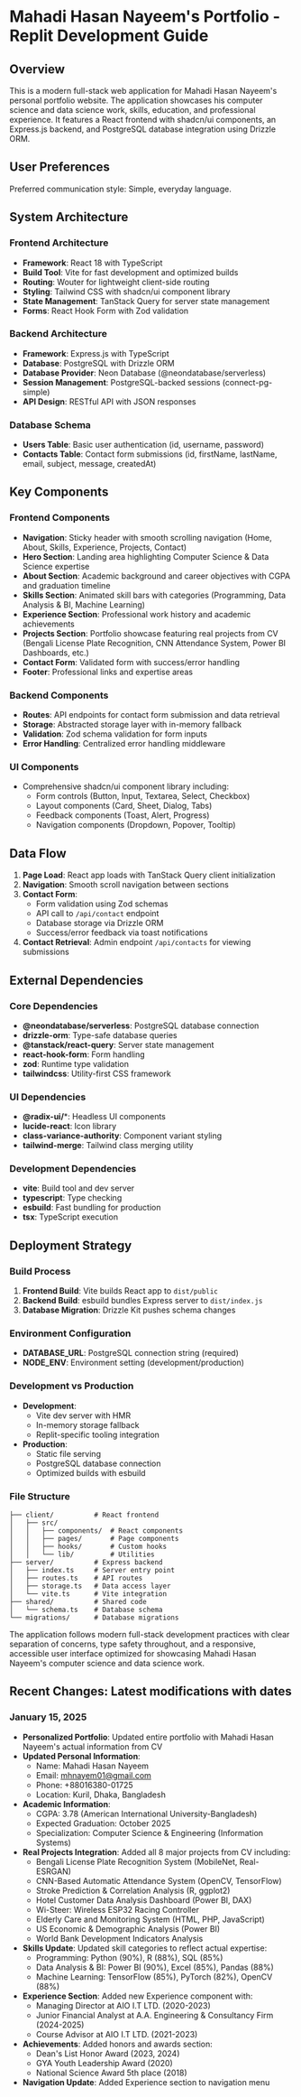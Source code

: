 # Mahadi Hasan Nayeem's Portfolio - Replit Development Guide

## Overview

This is a modern full-stack web application for Mahadi Hasan Nayeem's personal portfolio website. The application showcases his computer science and data science work, skills, education, and professional experience. It features a React frontend with shadcn/ui components, an Express.js backend, and PostgreSQL database integration using Drizzle ORM.

## User Preferences

Preferred communication style: Simple, everyday language.

## System Architecture

### Frontend Architecture
- **Framework**: React 18 with TypeScript
- **Build Tool**: Vite for fast development and optimized builds
- **Routing**: Wouter for lightweight client-side routing
- **Styling**: Tailwind CSS with shadcn/ui component library
- **State Management**: TanStack Query for server state management
- **Forms**: React Hook Form with Zod validation

### Backend Architecture
- **Framework**: Express.js with TypeScript
- **Database**: PostgreSQL with Drizzle ORM
- **Database Provider**: Neon Database (@neondatabase/serverless)
- **Session Management**: PostgreSQL-backed sessions (connect-pg-simple)
- **API Design**: RESTful API with JSON responses

### Database Schema
- **Users Table**: Basic user authentication (id, username, password)
- **Contacts Table**: Contact form submissions (id, firstName, lastName, email, subject, message, createdAt)

## Key Components

### Frontend Components
- **Navigation**: Sticky header with smooth scrolling navigation (Home, About, Skills, Experience, Projects, Contact)
- **Hero Section**: Landing area highlighting Computer Science & Data Science expertise
- **About Section**: Academic background and career objectives with CGPA and graduation timeline
- **Skills Section**: Animated skill bars with categories (Programming, Data Analysis & BI, Machine Learning)
- **Experience Section**: Professional work history and academic achievements
- **Projects Section**: Portfolio showcase featuring real projects from CV (Bengali License Plate Recognition, CNN Attendance System, Power BI Dashboards, etc.)
- **Contact Form**: Validated form with success/error handling
- **Footer**: Professional links and expertise areas

### Backend Components
- **Routes**: API endpoints for contact form submission and data retrieval
- **Storage**: Abstracted storage layer with in-memory fallback
- **Validation**: Zod schema validation for form inputs
- **Error Handling**: Centralized error handling middleware

### UI Components
- Comprehensive shadcn/ui component library including:
  - Form controls (Button, Input, Textarea, Select, Checkbox)
  - Layout components (Card, Sheet, Dialog, Tabs)
  - Feedback components (Toast, Alert, Progress)
  - Navigation components (Dropdown, Popover, Tooltip)

## Data Flow

1. **Page Load**: React app loads with TanStack Query client initialization
2. **Navigation**: Smooth scroll navigation between sections
3. **Contact Form**: 
   - Form validation using Zod schemas
   - API call to `/api/contact` endpoint
   - Database storage via Drizzle ORM
   - Success/error feedback via toast notifications
4. **Contact Retrieval**: Admin endpoint `/api/contacts` for viewing submissions

## External Dependencies

### Core Dependencies
- **@neondatabase/serverless**: PostgreSQL database connection
- **drizzle-orm**: Type-safe database queries
- **@tanstack/react-query**: Server state management
- **react-hook-form**: Form handling
- **zod**: Runtime type validation
- **tailwindcss**: Utility-first CSS framework

### UI Dependencies
- **@radix-ui/***: Headless UI components
- **lucide-react**: Icon library
- **class-variance-authority**: Component variant styling
- **tailwind-merge**: Tailwind class merging utility

### Development Dependencies
- **vite**: Build tool and dev server
- **typescript**: Type checking
- **esbuild**: Fast bundling for production
- **tsx**: TypeScript execution

## Deployment Strategy

### Build Process
1. **Frontend Build**: Vite builds React app to `dist/public`
2. **Backend Build**: esbuild bundles Express server to `dist/index.js`
3. **Database Migration**: Drizzle Kit pushes schema changes

### Environment Configuration
- **DATABASE_URL**: PostgreSQL connection string (required)
- **NODE_ENV**: Environment setting (development/production)

### Development vs Production
- **Development**: 
  - Vite dev server with HMR
  - In-memory storage fallback
  - Replit-specific tooling integration
- **Production**:
  - Static file serving
  - PostgreSQL database connection
  - Optimized builds with esbuild

### File Structure
```
├── client/          # React frontend
│   ├── src/
│   │   ├── components/  # React components
│   │   ├── pages/       # Page components
│   │   ├── hooks/       # Custom hooks
│   │   └── lib/         # Utilities
├── server/          # Express backend
│   ├── index.ts     # Server entry point
│   ├── routes.ts    # API routes
│   ├── storage.ts   # Data access layer
│   └── vite.ts      # Vite integration
├── shared/          # Shared code
│   └── schema.ts    # Database schema
└── migrations/      # Database migrations
```

The application follows modern full-stack development practices with clear separation of concerns, type safety throughout, and a responsive, accessible user interface optimized for showcasing Mahadi Hasan Nayeem's computer science and data science work.

## Recent Changes: Latest modifications with dates

### January 15, 2025
- **Personalized Portfolio**: Updated entire portfolio with Mahadi Hasan Nayeem's actual information from CV
- **Updated Personal Information**: 
  - Name: Mahadi Hasan Nayeem
  - Email: mhnayem01@gmail.com
  - Phone: +88016380-01725
  - Location: Kuril, Dhaka, Bangladesh
- **Academic Information**:
  - CGPA: 3.78 (American International University-Bangladesh)
  - Expected Graduation: October 2025
  - Specialization: Computer Science & Engineering (Information Systems)
- **Real Projects Integration**: Added all 8 major projects from CV including:
  - Bengali License Plate Recognition System (MobileNet, Real-ESRGAN)
  - CNN-Based Automatic Attendance System (OpenCV, TensorFlow)
  - Stroke Prediction & Correlation Analysis (R, ggplot2)
  - Hotel Customer Data Analysis Dashboard (Power BI, DAX)
  - Wi-Steer: Wireless ESP32 Racing Controller
  - Elderly Care and Monitoring System (HTML, PHP, JavaScript)
  - US Economic & Demographic Analysis (Power BI)
  - World Bank Development Indicators Analysis
- **Skills Update**: Updated skill categories to reflect actual expertise:
  - Programming: Python (90%), R (88%), SQL (85%)
  - Data Analysis & BI: Power BI (90%), Excel (85%), Pandas (88%)
  - Machine Learning: TensorFlow (85%), PyTorch (82%), OpenCV (88%)
- **Experience Section**: Added new Experience component with:
  - Managing Director at AIO I.T LTD. (2020-2023)
  - Junior Financial Analyst at A.A. Engineering & Consultancy Firm (2024-2025)
  - Course Advisor at AIO I.T LTD. (2021-2023)
- **Achievements**: Added honors and awards section:
  - Dean's List Honor Award (2023, 2024)
  - GYA Youth Leadership Award (2020)
  - National Science Award 5th place (2018)
- **Navigation Update**: Added Experience section to navigation menu